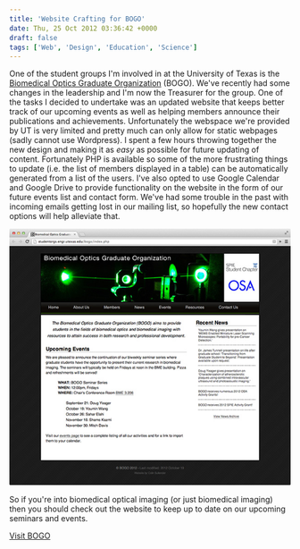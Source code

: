 ```yaml
---
title: 'Website Crafting for BOGO'
date: Thu, 25 Oct 2012 03:36:42 +0000
draft: false
tags: ['Web', 'Design', 'Education', 'Science']
---
```


One of the student groups I'm involved in at the University of Texas is the [Biomedical Optics Graduate Organization](http://studentorgs.engr.utexas.edu/bogo "BOGO Website") (BOGO). We've recently had some changes in the leadership and I'm now the Treasurer for the group. One of the tasks I decided to undertake was an updated website that keeps better track of our upcoming events as well as helping members announce their publications and achievements. Unfortunately the webspace we're provided by UT is very limited and pretty much can only allow for static webpages (sadly cannot use Wordpress). I spent a few hours throwing together the new design and making it as _easy_ as possible for future updating of content. Fortunately PHP is available so some of the more frustrating things to update (i.e. the list of members displayed in a table) can be automatically generated from a list of the users. I've also opted to use Google Calendar and Google Drive to provide functionality on the website in the form of our future events list and contact form. We've had some trouble in the past with incoming emails getting lost in our mailing list, so hopefully the new contact options will help alleviate that.

![BOGO Screenshot](BOGOScreenshot.jpg)

So if you're into biomedical optical imaging (or just biomedical imaging) then you should check out the website to keep up to date on our upcoming seminars and events.

[Visit BOGO](http://studentorgs.engr.utexas.edu/bogo/index.php "Visit BOGO's Website")